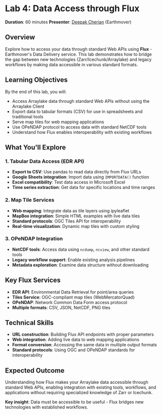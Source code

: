 # Lab 4: Data Access through Flux

**Duration**: 60 minutes
**Presenter**: [Deepak Cherian](https://github.com/dcherian) (Earthmover)

## Overview

Explore how to access your data through standard Web APIs using **Flux** - Earthmover's Data Delivery service. This lab demonstrates how to bridge the gap between new technologies (Zarr/Icechunk/Arraylake) and legacy workflows by making data accessible in various standard formats.

## Learning Objectives

By the end of this lab, you will:

- Access Arraylake data through standard Web APIs without using the Arraylake Client
- Export data to tabular formats (CSV) for use in spreadsheets and traditional tools
- Serve map tiles for web mapping applications
- Use OPeNDAP protocol to access data with standard NetCDF tools
- Understand how Flux enables interoperability with existing workflows

## What You'll Explore

### 1. Tabular Data Access (EDR API)
- **Export to CSV**: Use pandas to read data directly from Flux URLs
- **Google Sheets integration**: Import data using `IMPORTDATA()` function
- **Excel compatibility**: Test data access in Microsoft Excel
- **Time series extraction**: Get data for specific locations and time ranges

### 2. Map Tile Services
- **Web mapping**: Integrate data as tile layers using ipyleaflet
- **MapBox integration**: Simple HTML examples with live data tiles
- **Standard protocols**: OGC Tiles API for interoperability
- **Real-time visualization**: Dynamic map tiles with custom styling

### 3. OPeNDAP Integration
- **NetCDF tools**: Access data using `ncdump`, `ncview`, and other standard tools
- **Legacy workflow support**: Enable existing analysis pipelines
- **Metadata exploration**: Examine data structure without downloading

## Key Flux Services

- **EDR API**: Environmental Data Retrieval for point/area queries
- **Tiles Service**: OGC-compliant map tiles (WebMercatorQuad)
- **OPeNDAP**: Network Common Data Form access protocol
- **Multiple formats**: CSV, JSON, NetCDF, PNG tiles

## Technical Skills

- **URL construction**: Building Flux API endpoints with proper parameters
- **Web integration**: Adding live data to web mapping applications
- **Format conversion**: Accessing the same data in multiple output formats
- **Standard protocols**: Using OGC and OPeNDAP standards for interoperability

## Expected Outcome

Understanding how Flux makes your Arraylake data accessible through standard Web APIs, enabling integration with existing tools, workflows, and applications without requiring specialized knowledge of Zarr or Icechunk.

**Key insight**: Data must be accessible to be useful - Flux bridges new technologies with established workflows.
